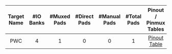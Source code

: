 <!--
DO NOT EDIT THIS FILE DIRECTLY.
It has been generated with the following command:
util/topgen.py -t hw/top_darjeeling/data/top_darjeeling.hjson -o hw/top_darjeeling/

-->

|  Target Name  |  #IO Banks  |  #Muxed Pads  |  #Direct Pads  |  #Manual Pads  |  #Total Pads  |                          Pinout / Pinmux Tables                          |
|:-------------:|:-----------:|:-------------:|:--------------:|:--------------:|:-------------:|:------------------------------------------------------------------------:|
|      PWC      |      4      |       1       |       0        |       0        |       1       | [Pinout Table](../../../PWC/ip/pinmux/doc/autogen/pinout_pwc/index.html) |
